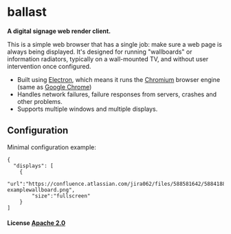 # ballast

**A digital signage web render client.**

This is a simple web browser that has a single job: make sure a web page is always being displayed. It's designed for running "wallboards" or information radiators, typically on a wall-mounted TV, and without user intervention once configured. 

 * Built using [Electron](http://electron.atom.io), which means it runs the [Chromium](https://www.chromium.org/) browser engine (same as [Google Chrome](https://www.google.com/chrome/))
 * Handles network failures, failure responses from servers, crashes and other problems.  
 * Supports multiple windows and multiple displays.

## Configuration

Minimal configuration example:

```
{
  "displays": [
    {
        "url":"https://confluence.atlassian.com/jira062/files/588581642/588418888/1/1388980500549/jira-examplewallboard.png",
        "size":"fullscreen"
    }
]
```

#### License [Apache 2.0](LICENSE.md)
